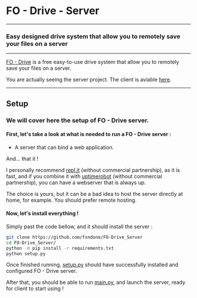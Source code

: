 # FO - Drive - Server

---

### Easy designed drive system that allow you to remotely save your files on a server

---

[FO - Drive](https://github.com/fxndone/FO-Drive) is a free easy-to-use drive system that allow you to remotely save your files on a server.

You are actually seeing the server project. The client is aviable [here](https://github.com/fxndone/FO-Drive).

---

## Setup

### We will cover here the setup of FO - Drive server.

#### First, let's take a look at what is needed to run a FO - Drive server :

- A server that can bind a web application.

And... that it !

I personally recommend [repl.it](https://replit.com) (without commercial partnership), as it is fast, and if you combine it with [uptimerobot](https://uptimerobot.com/) (without commercial partnership), you can have a webserver that is always up.

The choice is yours, but it can be a bad idea to host the server directly at home, for example. You should prefer remote hosting.

#### Now, let's install everything !

Simply past the code bellow, and it should install the server :

```bash
git clone https://github.com/fxndone/FO-Drive_Server
cd FO-Drive_Server/
python -m pip install -r requirements.txt
python setup.py
```

Once finished running, [setup.py](https://github.com/fxndone/FO-Drive_Server/blob/main/setup.py) should have successfully installed and configured FO - Drive server.

After that, you should be able to run [main.py](https://github.com/fxndone/FO-Drive_Server/blob/main/main.py), and launch the server, ready for client to start using !
